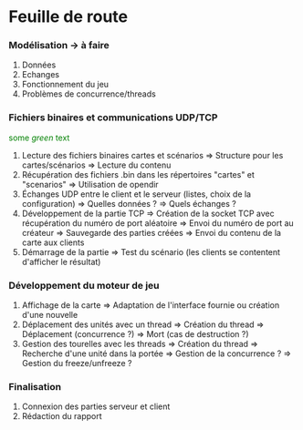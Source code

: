# Feuille de route

### Modélisation -> à faire
1) Données
2) Echanges
3) Fonctionnement du jeu
4) Problèmes de concurrence/threads

### Fichiers binaires et communications UDP/TCP 
<span style="color:green">some *green* text</span>
1) Lecture des fichiers binaires cartes et scénarios
=> Structure pour les cartes/scénarios
=> Lecture du contenu
2) Récupération des fichiers .bin dans les répertoires "cartes" et "scenarios"
=> Utilisation de opendir
3) Échanges UDP entre le client et le serveur (listes, choix de la configuration)
=> Quelles données ?
=> Quels échanges ?
4) Développement de la partie TCP
=> Création de la socket TCP avec récupération du numéro de port aléatoire
=> Envoi du numéro de port au créateur
=> Sauvegarde des parties créées
=> Envoi du contenu de la carte aux clients
5) Démarrage de la partie
=> Test du scénario (les clients se contentent d'afficher le résultat)

### Développement du moteur de jeu
1) Affichage de la carte
=> Adaptation de l'interface fournie ou création d'une nouvelle
2) Déplacement des unités avec un thread
=> Création du thread
=> Déplacement (concurrence ?)
=> Mort (cas de destruction ?)
3) Gestion des tourelles avec les threads
=> Création du thread
=> Recherche d'une unité dans la portée
=> Gestion de la concurrence ?
=> Gestion du freeze/unfreeze ?

### Finalisation
1) Connexion des parties serveur et client
2) Rédaction du rapport
